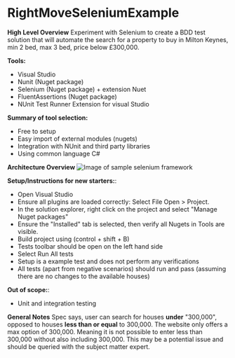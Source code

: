 # RightMoveSeleniumExample


**High Level Overview**
Experiment with Selenium to create a BDD test solution that will automate the search for a property to buy in Milton Keynes, min 2 bed, max 3 bed, price below £300,000.

**Tools:**
* Visual Studio
* Nunit (Nuget package)
* Selenium (Nuget package) + extension Nuet
* FluentAssertions (Nuget package)
* NUnit Test Runner Extension for visual Studio

**Summary of tool selection:**
* Free to setup
* Easy import of external modules (nugets)
* Integration with NUnit and third party libraries
* Using common language C#

**Architecture Overview**
![Image of sample selenium framework](https://docs.google.com/drawings/d/1w0gb6SetfRhTtDKlYOMzC_JozLKDzNnxxvqOandfyNY/pub?w=960&h=720)

**Setup/Instructions for new starters:**:
* Open Visual Studio
* Ensure all plugins are loaded correctly: Select File Open > Project.
* In the solution explorer, right click on the project and select "Manage Nuget packages"
* Ensure the "Installed" tab is selected, then verify all Nugets in Tools are visible.
* Build project using (control + shift + B)
* Tests toolbar should be open on the left hand side
* Select Run All tests
* Setup is a example test and does not perform any verifications
* All tests (apart from negative scenarios) should run and pass (assuming there are no changes to the available houses)

**Out of scope:**:
* Unit and integration testing

**General Notes**
Spec says, user can search for houses **under** "300,000", opposed to houses **less than or equal** to 300,000. The website only offers a max option of 300,000. Meaning it is not possible to enter less than 300,000 without also including 300,000. This may be a potential issue and should be queried with the subject matter expert.
